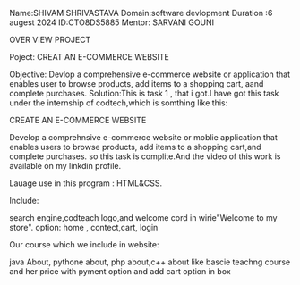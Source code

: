 Name:SHIVAM SHRIVASTAVA
Domain:software devlopment
Duration :6 augest 2024
ID:CTO8DS5885
Mentor: SARVANI GOUNI

OVER VIEW PROJECT

Poject: CREAT AN E-COMMERCE WEBSITE

Objective:
Devlop a comprehensive e-commerce website or application that enables user to browse products, add items to a shopping cart, aand complete purchases.
Solution:This is task 1 , that i got.I have got this task under the internship of codtech,which is somthing like this:

CREATE AN E-COMMERCE WEBSITE

Develop a comprehnsive e-commerce website or moblie application that enables users to browse products, add items to a shopping cart,and complete purchases.
so this task is complite.And the video of this work is available on my linkdin profile.

Lauage use in this program :
HTML&CSS.

Include:

search engine,codteach logo,and welcome cord in wirie"Welcome to my store".
option: home , contect,cart, login

Our course which we include  in website: 

java About, pythone about, php about,c++ about like bascie teachng course and her price with pyment option and add cart option in box 




